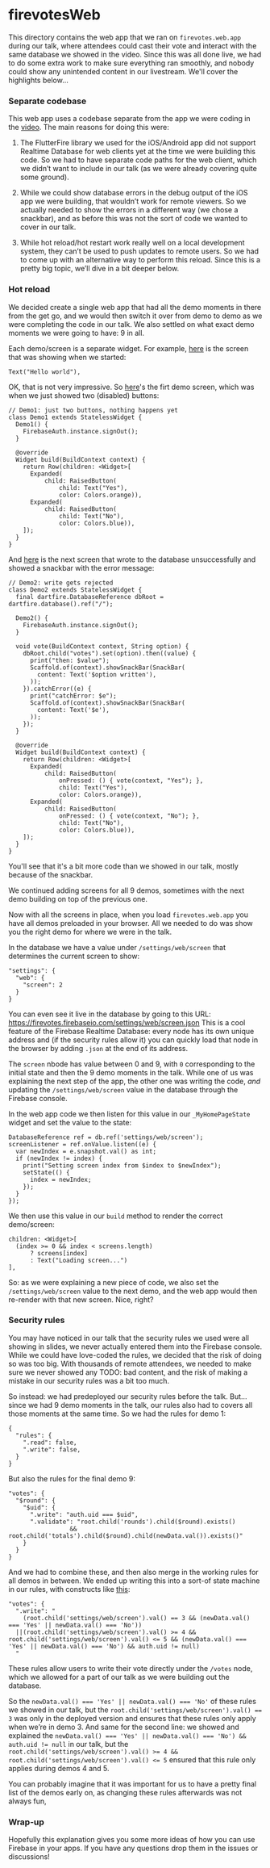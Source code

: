 # firevotesWeb

This directory contains the web app that we ran on `firevotes.web.app` during our talk, where attendees could cast their vote and interact with the same database we showed in the video. Since this was all done live, we had to do some extra work to make sure everything ran smoothly, and nobody could show any unintended content in our livestream. We'll cover the highlights below...

### Separate codebase

This web app uses a codebase separate from the app we were coding in the [video](https://www.youtube.com/watch?v=rwrUezKCc34). The main reasons for doing this were:

1. The FlutterFire library we used for the iOS/Android app did not support Realtime Database for web clients yet at the time we were building this code. So we had to have separate code paths for the web client, which we didn’t want to include in our talk (as we were already covering quite some ground).

2. While we could show database errors in the debug output of the iOS app we were building, that wouldn’t work for remote viewers. So we actually needed to show the errors in a different way (we chose a snackbar), and as before this was not the sort of code we wanted to cover in our talk.

3. While hot reload/hot restart work really well on a local development system, they can’t be used to push updates to remote users. So we had to come up with an alternative way to perform this reload. Since this is a pretty big topic, we’ll dive in a bit deeper below.

### Hot reload

We decided create a single web app that had all the demo moments in there from the get go, and we would then switch it over from demo to demo as we were completing the code in our talk. We also settled on what exact demo moments we were going to have: 9 in all. 

Each demo/screen is a separate widget. For example, [here](https://github.com/puf/firevotes/blob/main/firevotesWeb/lib/main.dart#L49) is the screen that was showing when we started:
```
Text("Hello world"),
```

OK, that is not very impressive. So [here](https://github.com/puf/firevotes/blob/main/firevotesWeb/lib/main.dart#L131-L150)'s the firt demo screen, which was when we just showed two (disabled) buttons:
```
// Demo1: just two buttons, nothing happens yet
class Demo1 extends StatelessWidget {
  Demo1() {
    FirebaseAuth.instance.signOut();
  }

  @override
  Widget build(BuildContext context) {
    return Row(children: <Widget>[
      Expanded(
          child: RaisedButton(
              child: Text("Yes"),
              color: Colors.orange)),
      Expanded(
          child: RaisedButton(
              child: Text("No"),
              color: Colors.blue)),
    ]);
  }
}
```
And [here](https://github.com/puf/firevotes/blob/main/firevotesWeb/lib/main.dart#L152-L189) is the next screen that wrote to the database unsuccessfully and showed a snackbar with the error message:
```
// Demo2: write gets rejected
class Demo2 extends StatelessWidget {
  final dartfire.DatabaseReference dbRoot = dartfire.database().ref("/");

  Demo2() {
    FirebaseAuth.instance.signOut();
  }

  void vote(BuildContext context, String option) {
    dbRoot.child("votes").set(option).then((value) {
      print("then: $value");
      Scaffold.of(context).showSnackBar(SnackBar(
        content: Text('$option written'),
      ));
    }).catchError((e) {
      print("catchError: $e");
      Scaffold.of(context).showSnackBar(SnackBar(
        content: Text('$e'),
      ));
    });
  }

  @override
  Widget build(BuildContext context) {
    return Row(children: <Widget>[
      Expanded(
          child: RaisedButton(
              onPressed: () { vote(context, "Yes"); },
              child: Text("Yes"),
              color: Colors.orange)),
      Expanded(
          child: RaisedButton(
              onPressed: () { vote(context, "No"); },
              child: Text("No"),
              color: Colors.blue)),
    ]);
  }
}
```
You'll see that it's a bit more code than we showed in our talk, mostly because of the snackbar.

We continued adding screens for all 9 demos, sometimes with the next demo building on top of the previous one.

Now with all the screens in place, when you load `firevotes.web.app` you have all demos preloaded in your browser. All we needed to do was show you the right demo for where we were in the talk.

In the database we have a value under `/settings/web/screen` that determines the current screen to show:
```
"settings": {
  "web": {
    "screen": 2
  }
}
```
You can even see it live in the database by going to this URL: https://firevotes.firebaseio.com/settings/web/screen.json This is a cool feature of the Firebase Realtime Database: every node has its own unique address and (if the security rules allow it) you can quickly load that node in the browser by adding `.json` at the end of its address.

The `screen` nbode has value between 0 and 9, with `0` corresponding to the initial state and then the 9 demo moments in the talk. While one of us was explaining the next step of the app, the other one was writing the code, *and* updating the `/settings/web/screen` value in the database through the Firebase console.

In the web app code we then listen for this value in our `_MyHomePageState` widget and set the value to the state:
```
DatabaseReference ref = db.ref('settings/web/screen');
screenListener = ref.onValue.listen((e) {
  var newIndex = e.snapshot.val() as int;
  if (newIndex != index) {
    print("Setting screen index from $index to $newIndex");
    setState(() {
      index = newIndex;
    });
  }
});
```
We then use this value in our `build` method to render the correct demo/screen:
```
children: <Widget>[
  (index >= 0 && index < screens.length)
      ? screens[index]
      : Text("Loading screen...")
],
```

So: as we were explaining a new piece of code, we also set the `/settings/web/screen` value to the next demo, and the web app would then re-render with that new screen. Nice, right?

### Security rules

You may have noticed in our talk that the security rules we used were all showing in slides, we never actually entered them into the Firebase console. While we could have love-coded the rules, we decided that the risk of doing so was too big. With thousands of remote attendees, we needed to make sure we never showed any TODO: bad content, and the risk of making a mistake in our security rules was a bit too much.

So instead: we had predeployed our security rules before the talk. But… since we had 9 demo moments in the talk, our rules also had to covers all those moments at the same time. So we had the rules for demo 1:
```
{
  "rules": {
    ".read": false,
    ".write": false,
  }
}
```
But also the rules for the final demo 9:
```
"votes": {
  "$round": {
    "$uid": {
      ".write": "auth.uid === $uid",
      ".validate": "root.child('rounds').child($round).exists() 
                 && root.child('totals').child($round).child(newData.val()).exists()"
    }
  }
}
```
And we had to combine these, and then also merge in the working rules for all demos in between. We ended up writing this into a sort-of state machine in our rules, with constructs like [this](https://github.com/puf/firevotes/blob/main/firevotesWeb/rules.json#L29-L32):
```
"votes": {
  ".write": "
    (root.child('settings/web/screen').val() == 3 && (newData.val() === 'Yes' || newData.val() === 'No'))
  ||(root.child('settings/web/screen').val() >= 4 && root.child('settings/web/screen').val() <= 5 && (newData.val() === 'Yes' || newData.val() === 'No') && auth.uid != null)
  "
```
These rules allow users to write their vote directly under the `/votes` node, which we allowed for a part of our talk as we were building out the database.

So the `newData.val() === 'Yes' || newData.val() === 'No'` of these rules we showed in our talk, but the `root.child('settings/web/screen').val() == 3` was only in the deployed version and ensures that these rules only apply when we’re in demo 3. And same for the second line: we showed and explained the `newData.val() === 'Yes' || newData.val() === 'No') && auth.uid != null` in our talk, but the `root.child('settings/web/screen').val() >= 4 && root.child('settings/web/screen').val() <= 5` ensured that this rule only applies during demos 4 and 5.

You can probably imagine that it was important for us to have a pretty final list of the demos early on, as changing these rules afterwards was not always fun,

### Wrap-up

Hopefully this explanation gives you some more ideas of how you can use Firebase in your apps. If you have any questions drop them in the issues or discussions!
